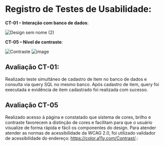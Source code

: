 # Registro de Testes de Usabilidade:

**CT-01 – Interação com banco de dados**:

![Design sem nome (2)](https://user-images.githubusercontent.com/114542015/236718900-48d8eb0a-d7d7-4cd6-b14c-e6ff614168f4.gif)

**CT-05 – Nível de contraste**:

![Contraste](https://github.com/ICEI-PUC-Minas-PMV-ADS/CommPay/assets/114542015/96c00fb2-2980-4900-a42b-18c52deb0328)
![image](https://github.com/ICEI-PUC-Minas-PMV-ADS/CommPay/assets/114542015/f447c6ca-9e5d-45a5-8246-9be7080779eb)




## Avaliação CT-01:

Realizado teste simultâneo de cadastro de item no banco de dados e consulta via query SQL no mesmo banco. Após cadastro de item, query foi executada e evidência de item cadastrado foi realizada com sucesso.

## Avaliação CT-05

Realizado acesso à página e constatado que sistema de cores, brilho e contraste favorecem a distinção de cores e facilitam para que o usuário visualize de forma rápida e fácil os componentes do design. Para atender atender as normas de acessibilidade da WCAG 2.0, foi utilizado validador de acessibilidade do endereço: https://color.a11y.com/Contrast/.:
